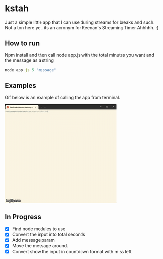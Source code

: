 # kstah
Just a simple little app that I can use during streams for breaks and such.
Not a ton here yet. its an acronym for Keenan's Streaming Timer Ahhhhh. :)

## How to run
Npm install and then call node app.js with the total minutes you want
and the message as a string
``` javascript
node app.js 5 "message"
```

## Examples
Gif below is an example of calling the app from terminal.

![example.gif](./readmeGif.gif)

## In Progress
- [x] Find node modules to use
- [x] Convert the input into total seconds
- [x] Add message param
- [x] Move the message around.
- [x] Convert show the input in countdown format with m:ss left
